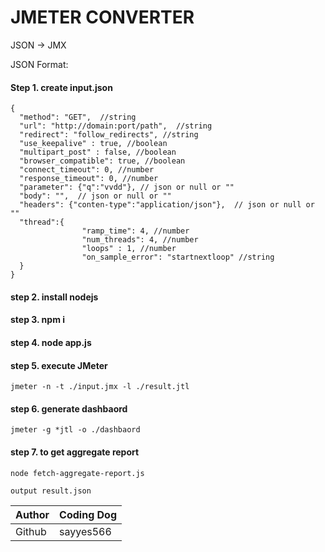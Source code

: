 JMETER CONVERTER
========================
JSON -> JMX

JSON Format:

#### Step 1. create input.json

```
{
  "method": "GET",  //string
  "url": "http://domain:port/path",  //string
  "redirect": "follow_redirects", //string
  "use_keepalive" : true, //boolean
  "multipart_post" : false, //boolean
  "browser_compatible": true, //boolean
  "connect_timeout": 0, //number
  "response_timeout": 0, //number
  "parameter": {"q":"vvdd"}, // json or null or ""
  "body": "",  // json or null or ""
  "headers": {"conten-type":"application/json"},  // json or null or ""
  "thread":{
                "ramp_time": 4, //number
                "num_threads": 4, //number
                "loops" : 1, //number
                "on_sample_error": "startnextloop" //string
  }
}
```


#### step 2. install nodejs

#### step 3. npm i

#### step 4. node app.js

#### step 5. execute JMeter

```
jmeter -n -t ./input.jmx -l ./result.jtl
```

#### step 6. generate dashbaord
```
jmeter -g *jtl -o ./dashbaord
```
#### step 7. to get  aggregate report
```
node fetch-aggregate-report.js 

output result.json 
```
|Author|Coding Dog|
|---|---
|Github|sayyes566





